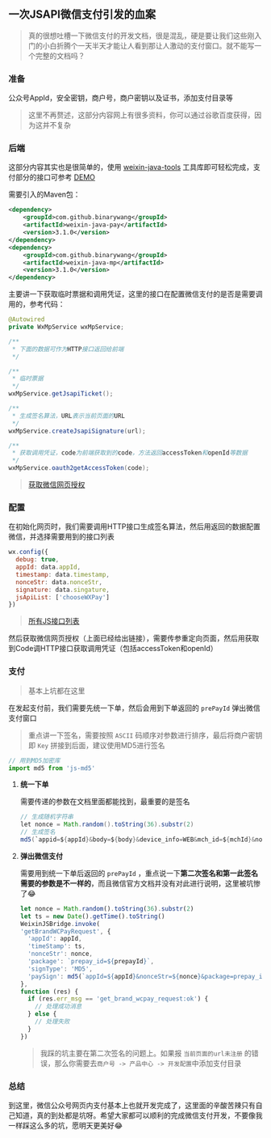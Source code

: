 ## 一次JSAPI微信支付引发的血案

> 真的很想吐槽一下微信支付的开发文档，很是混乱，硬是要让我们这些刚入门的小白折腾个一天半天才能让人看到那让人激动的支付窗口。就不能写一个完整的文档吗？

### 准备

公众号AppId，安全密钥，商户号，商户密钥以及证书，添加支付目录等

> 这里不再赘述，这部分内容网上有很多资料，你可以通过谷歌百度获得，因为这并不复杂

### 后端

这部分内容其实也是很简单的，使用 [weixin-java-tools](https://github.com/Wechat-Group/weixin-java-tools) 工具库即可轻松完成，支付部分的接口可参考 [DEMO](https://github.com/binarywang/weixin-java-pay-demo)

需要引入的Maven包：

``` xml
<dependency>
    <groupId>com.github.binarywang</groupId>
    <artifactId>weixin-java-pay</artifactId>
    <version>3.1.0</version>
</dependency>
<dependency>
    <groupId>com.github.binarywang</groupId>
    <artifactId>weixin-java-mp</artifactId>
    <version>3.1.0</version>
</dependency>
```

主要讲一下获取临时票据和调用凭证，这里的接口在配置微信支付的是否是需要调用的，参考代码：

``` java
@Autowired
private WxMpService wxMpService;

/**
 * 下面的数据可作为HTTP接口返回给前端
 */

/**
 * 临时票据
 */
wxMpService.getJsapiTicket();

/**
 * 生成签名算法，URL表示当前页面的URL
 */
wxMpService.createJsapiSignature(url);

/**
 * 获取调用凭证，code为前端获取到的code，方法返回accessToken和openId等数据
 */
wxMpService.oauth2getAccessToken(code);
```

> [获取微信网页授权](https://mp.weixin.qq.com/wiki?t=resource/res_main&id=mp1421140842)

### 配置

在初始化网页时，我们需要调用HTTP接口生成签名算法，然后用返回的数据配置微信，并选择需要用到的接口列表

``` javascript
wx.config({
  debug: true,
  appId: data.appId,
  timestamp: data.timestamp,
  nonceStr: data.nonceStr,
  signature: data.singature,
  jsApiList: ['chooseWXPay']
})
```

> [所有JS接口列表](https://mp.weixin.qq.com/wiki?t=resource/res_main&id=mp1421141115)

然后获取微信网页授权（上面已经给出链接），需要传参重定向页面，然后用获取到Code调HTTP接口获取调用凭证（包括accessToken和openId）

### 支付

> 基本上坑都在这里

在发起支付前，我们需要先统一下单，然后会用到下单返回的 `prePayId` 弹出微信支付窗口

> 重点讲一下签名，需要按照 `ASCII` 码顺序对参数进行排序，最后将商户密钥即 `Key` 拼接到后面，建议使用MD5进行签名

``` javascript
// 用到MD5加密库
import md5 from 'js-md5'
```

1. **统一下单**

    需要传递的参数在文档里面都能找到，最重要的是签名
    
    ``` java
    // 生成随机字符串
    let nonce = Math.random().toString(36).substr(2)
    // 生成签名
    md5(`appid=${appId}&body=${body}&device_info=WEB&mch_id=${mchId}&nonce_str=${nonce}&key=${key}`).toUpperCase()
    ```
    
2. **弹出微信支付**

    需要用到统一下单后返回的 `prePayId` ，重点说一下**第二次签名和第一此签名需要的参数是不一样的**，而且微信官方文档并没有对此进行说明，这里被坑惨了:joy:
    
    ``` javascript
    let nonce = Math.random().toString(36).substr(2)
    let ts = new Date().getTime().toString()
    WeixinJSBridge.invoke(
    'getBrandWCPayRequest', {
      'appId': appId,
      'timeStamp': ts,
      'nonceStr': nonce,
      'package': `prepay_id=${prepayId}`,
      'signType': 'MD5',
      'paySign': md5(`appId=${appId}&nonceStr=${nonce}&package=prepay_id=${prepayId}&signType=MD5&timeStamp=${ts}&key=${key}`).toUpperCase()
    },
    function (res) {
      if (res.err_msg == 'get_brand_wcpay_request:ok') {
        // 处理成功消息
      } else {
        // 处理失败
      }
    })
    ```
    
    > 我踩的坑主要在第二次签名的问题上。如果报 `当前页面的url未注册` 的错误，那么你需要去`商户号 -> 产品中心 -> 开发配置`中添加支付目录

### 总结

到这里，微信公众号网页内支付基本上也就开发完成了，这里面的辛酸苦辣只有自己知道，真的到处都是坑呀。希望大家都可以顺利的完成微信支付开发，不要像我一样踩这么多的坑，愿明天更美好:joy:
